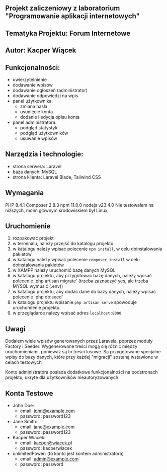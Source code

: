 ## Projekt zaliczeniowy z laboratorium "Programowanie aplikacji internetowych"

## Tematyka Projektu: Forum Internetowe

## Autor: Kacper Wiącek

## Funkcjonalności:
- uwierzytelnienie
- dodawanie wpisów
- dodawanie ogłoszeń (administrator)
- dodawanie odpowiedzi na wpis
- panel użytkownika:
  - zmiana hasła
  - usunięcie konta
  - dodanie i edycja opisu konta
- panel administratora:
  - podgląd statystyk
  - podgląd użytkowników
  - usuwanie wpisów

## Narzędzia i technologie:
- strona serwera: Laravel
- baza danych: MySQL
- strona klienta: Laravel Blade, Tailwind CSS

## Wymagania
PHP 8.4.1
Composer 2.8.3
npm 11.0.0
nodejs v23.4.0
Nie testowałem na niższych, moim głównym środowiskiem był Linux, 

## Uruchomienie

1. rozpakować projekt
2. w terminalu, należy przejść do katalogu projektu
3. w katalogu należy wpisać polecenie `npm install`, w celu doinstalowania pakietów
4. w katalogu należy wpisać polecenie `composer install` w celu doinstalowania pakietów
5. w XAMPP należy uruchomić bazę danych MySQL
6. w katalogu projektu, aby przygotować bazę danych, należy wpisać polecenie 'php artisan migrate' (trzeba zaznaczyć yes, ale trzeba MYSQL wymusić (.env))
7. w katalogu projektu, aby dodać dane do bazy danych, należy wpisać polecenie 'php db:seed'
8. w katalogu projektu wpisanie `php artisan serve` spowoduje uruchomienie projektu
9. w przeglądarce należy wpisać adres `localhost:8000`

## Uwagi
Dodałem wiele wpisów generowanych przez Laravela, poprzez moduły Factory i Seeder. 
Wygenerowane treści mogą się różnić między uruchomieniami, ponieważ są to treści losowe.
Są przygotowane specjalne wpisy do bazy danych, które przy każdej "migracji" zostaną wstawione w celach testowych

Konto administratora posiada dodatkowe funkcjonalności na podstronach projektu, ukryte dla użytkowników nieautoryzowanych

## Konta Testowe

- John Doe:
  - email: john@example.com
  - password: password123
- Jane Smith:
  - email: jane@example.com 
  - password: password123
- Kacper Wiacek:
  - email: kacper@wiacek.pl
  - password: kacperwiacek
- unlimitedPower: (to konto jest kontem administratora)
  - email: admin@example.com
  - password: password
